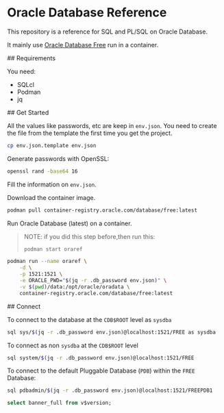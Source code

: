 # Oracle Database Reference

This repository is a reference for SQL and PL/SQL on Oracle Database.

It mainly use [Oracle Database Free](https://container-registry.oracle.com/ords/f?p=113:4:106400253224037:::4:P4_REPOSITORY,AI_REPOSITORY,AI_REPOSITORY_NAME,P4_REPOSITORY_NAME,P4_EULA_ID,P4_BUSINESS_AREA_ID:1863,1863,Oracle%20Database%20Free,Oracle%20Database%20Free,1,0&cs=37IPjmISICL3s0qChwV7EiEH9KxXQpPaf3inido3YaT6mvL78fWQQSgZAyUDX5rnjjDm1y3yxbFB-DZ8Nhol0ig) run in a container.

## Requirements

You need:

- SQLcl
- Podman
- jq

## Get Started

All the values like passwords, etc are keep in `env.json`. You need to create the file from the template the first time you get the project.

```bash
cp env.json.template env.json
```

Generate passwords with OpenSSL:

```bash
openssl rand -base64 16
```

Fill the information on `env.json`.

Download the container image.

```bash
podman pull container-registry.oracle.com/database/free:latest
```

Run Oracle Database (latest) on a container.

> NOTE: if you did this step before,then run this:
>
> ```bash
> podman start oraref
> ```

```bash
podman run --name oraref \
    -d \
    -p 1521:1521 \
    -e ORACLE_PWD="$(jq -r .db_password env.json)" \
    -v $(pwd)/data:/opt/oracle/oradata \
    container-registry.oracle.com/database/free:latest
```

## Connect

To connect to the database at the `CDB$ROOT` level as `sysdba`

```bash
sql sys/$(jq -r .db_password env.json)@localhost:1521/FREE as sysdba
```

To connect as non `sysdba` at the `CDB$ROOT` level

```bash
sql system/$(jq -r .db_password env.json)@localhost:1521/FREE
```

To connect to the default Pluggable Database (`PDB`) within the `FREE` Database:

```bash
sql pdbadmin/$(jq -r .db_password env.json)@localhost:1521/FREEPDB1
```

```sql
select banner_full from v$version;
```
